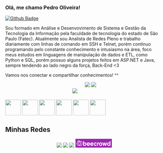 ### Olá, me chamo Pedro Oliveira! 

[![Github Badge](https://img.shields.io/badge/-Github-000?style=flat-square&logo=Github&logoColor=white&link=https://github.com/brunomontezano)](https://github.com/brunomontezano)

Sou formado em Análise e Desenvovimento de Sistema e Gestão da Tecnologia da Informação pela faculdade de tecnologia do estado de São Paulo (Fatec). Atualmente sou Analista de Redes Pleno e trabalho diariamente com linhas de comando em SSH e Telnet, porém continuo programando pelo constante conhecimento e intusiasmo na área, foco meus estudos em linguagens de manipulação de dados e ETL, como Python e SQL, porém possuo alguns projetos feitos em ASP.NET e Java, sempre tendendo ao lado negro da força, Back-End <3

Vamos nos conectar e compartilhar conhecimentos! ^^

</div>

<div align="center">
 <img src="https://github.com/pedrozand/github/blob/main/GIF-AOT.gif" width="190px" style="margin-right: 20px;">
  <img style="margin-bottom: 20px" align="start" height="140em" src="https://github-readme-stats.vercel.app/api?username=pedrozand&show_icons=true&count_private=true&theme=react&border_color=D2691E&bg_color=0d1117&title_color=CD853F&icon_color=FF4500" />
  <img align="start" style="margin-bottom: 20px" height="140em" src="https://github-readme-stats.vercel.app/api/top-langs/?username=pedrozand&exclude_repo=machine-learning&langs_count=8&layout=compact&theme=react&border_color=D2691E&bg_color=0d1117&title_color=CD853F&icon_color=FF4500"/>
</div>

<br>

<div align="left">
  <a><img src="https://cdn.jsdelivr.net/gh/devicons/devicon@latest/icons/python/python-original.svg" width="50" height="50"/></a>
  <a><img src="https://cdn.jsdelivr.net/gh/devicons/devicon@latest/icons/java/java-original.svg" width="50" height="50"/></a>
  <a><img src="https://cdn.jsdelivr.net/gh/devicons/devicon@latest/icons/azuresqldatabase/azuresqldatabase-original.svg" width="50" height="50"/></a>
  <a><img src="https://cdn.jsdelivr.net/gh/devicons/devicon@latest/icons/csharp/csharp-original.svg" width="50" height="50"/>
  <a><img src="https://cdn.jsdelivr.net/gh/devicons/devicon@latest/icons/mysql/mysql-original.svg" width="50" height="50"/>
  <a><img src="https://cdn.jsdelivr.net/gh/devicons/devicon@latest/icons/putty/putty-original.svg" width="50" height="50"/></a>
 
                
          
          
</div>

## Minhas Redes
<div align="center">
  <a href="https://discordapp.com/users/Pedro Oliveira#8203" target="_blank"><img src="https://img.shields.io/badge/Discord-7289DA?style=for-the-badge&logo=discord&logoColor=white" target="_blank"></a> 
  <a href="mailto:pedroliveira.eear@gmail.com"><img src="https://img.shields.io/badge/Gmail-D14836?style=for-the-badge&logo=gmail&logoColor=white" target="_blank"></a>
  <a href="https://www.linkedin.com/in/pedro-oliveira-644718206/" target="_blank"><img src="https://img.shields.io/badge/-LinkedIn-%230077B5?style=for-the-badge&logo=linkedin&logoColor=white" target="_blank"></a>
  <a href="https://www.beecrowd.com.br/judge/pt/profile/743098" target="_blank"><img height="28em" src="https://github.com/pedrozand/auxilio/blob/main/beecrowd__negativoHor-vazado-small-PNG-1024x246-removebg-preview.png"></a>
</div>
